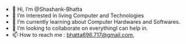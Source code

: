 - 👋 Hi, I’m @Shashank-Bhatta
- 👀 I’m interested in living Computer and Technologies
- 🌱 I’m currently learning about Computer Hardwares and Softwares.
- 💞️ I’m looking to collaborate on everythingI can help in.
- 📫 How to reach me : 
bhatta696.717@gmail.com, 

<!---
Shashank-Bhatta/Shashank-Bhatta is a ✨ special ✨ repository because its `README.md` (this file) appears on your GitHub profile.
You can click the Preview link to take a look at your changes.
--->

